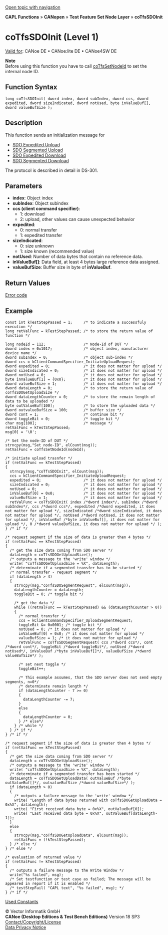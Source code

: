 [Open topic with navigation](../../../../../../CANoeDEFamily.htm#Topics/CAPLFunctions/CANopen/NodeLayerTFS/Functions/CAPLfunctionCoTfsSdoInit.md)

**CAPL Functions** » **CANopen** » **Test Feature Set Node Layer** » **coTfsSDOInit**

# coTfsSDOInit (Level 1)

[Valid for](../../../../Shared/FeatureAvailability.md): CANoe DE • CANoe:lite DE • CANoe4SW DE

**Note**  
Before using this function you have to call [coTfsSetNodeId](CAPLfunctionCoTfsSetNodeId.md) to set the internal node ID.

## Function Syntax

```plaintext
long coTfsSDOInit( dword index, dword subIndex, dword ccs, dword expedited, dword sizeIndicated, dword notUsed, byte inValueBuf[], dword valueBufSize );
```

## Description

This function sends an initialization message for

- [SDO Expedited Upload](../../../../CANoeCANalyzer/CANopen/TfsNodelayer/SDO/ExpSdoUpload.md)
- [SDO Segmented Upload](../../../../CANoeCANalyzer/CANopen/TfsNodelayer/SDO/SegSdoUpload.md)
- [SDO Expedited Download](../../../../CANoeCANalyzer/CANopen/TfsNodelayer/SDO/ExpSdoDownload.md)
- [SDO Segmented Download](../../../../CANoeCANalyzer/CANopen/TfsNodelayer/SDO/SegSDODownload.md)

The protocol is described in detail in DS-301.

## Parameters

- **index**: Object index
- **subIndex**: Object subindex
- **ccs (client command specifier)**:
  - 1: download
  - 2: upload, other values can cause unexpected behavior
- **expedited**:
  - 0: normal transfer
  - 1: expedited transfer
- **sizeIndicated**:
  - 0: size unknown
  - 1: size known (recommended value)
- **notUsed**: Number of data bytes that contain no reference data.
- **inValueBuf[]**: Data field, at least 4 bytes large reference data assigned.
- **valueBufSize**: Buffer size in byte of **inValueBuf**.

## Return Values

[Error code](../CAPLfunctionsCANopenNLTFSErrorCodes.md)

## Example

```plaintext
const int kTestStepPassed = 1;     /* to indicate a successfuly execution */
long retValFunc = kTestStepPassed; /* to store the return value of function */

long nodeId = 112;                 /* Node-Id of DUT */
dword index = 0x1017;              /* object index, manufacturer device name */
dword subIndex = 0;                /* object sub-index */
dword ccs = kClientCommandSpecifier_InitiateUploadRequest;
dword expedited = 0;               /* it does not matter for upload */
dword sizeIndicated = 0;           /* it does not matter for upload */
dword notUsed = 0;                 /* it does not matter for upload */
byte inValueBuf[1] = {0x0};        /* it does not matter for upload */
dword valueBufSize = 1;            /* it does not matter for upload */
dword dataLength = 0;              /* to store the return value of coTfsSDOGetUploadSize */
dword dataLengthCounter = 0;       /* to store the remain length of data to be uploaded */
byte outValueBuf[100];             /* to store the uploaded data */
dword outvalueBufSize = 100;       /* buffer size */
dword cont = 1;                    /* continue bit */
dword toggleBit = 0;               /* toggle bit */
char msg[100];                     /* message */
retValFunc = kTestStepPassed;
msg[0] = '\0';

/* Set the node-ID of DUT */
strncpy(msg,"Set node-ID", elCount(msg));
retValFunc = coTfsSetNodeId(nodeId);

/* initiate upload trasnfer */
if (retValFunc == kTestStepPassed)
{
  strncpy(msg,"coTfsSDOInit", elCount(msg));
  ccs = kClientCommandSpecifier_InitiateUploadRequest;
  expedited = 0;                   /* it does not matter for upload */
  sizeIndicated = 0;               /* it does not matter for upload */
  notUsed = 0;                     /* it does not matter for upload */
  inValueBuf[0] = 0x0;             /* it does not matter for upload */
  valueBufSize = 1;                /* it does not matter for upload */
  retValFunc = coTfsSDOInit( index /*dword index*/, subIndex /*dword subIndex*/, ccs /*dword ccs*/, expedited /*dword expedited, it does not matter for upload */, sizeIndicated /*dword sizeIndicated, it does not matter for upload */, notUsed /*dword notUsed, it does not matter for upload */, inValueBuf /*byte inValueBuf[], it does not matter for upload */, 0 /*dword valueBufSize, it does not matter for upload */ );
} /* if */

/* request segment if the size of data is greater then 4 bytes */
if (retValFunc == kTestStepPassed)
{
  /* get the size data coming from SDO server */
  dataLength = coTfsSDOGetUploadSize();
  /* outputs a message to the 'write' window */
  write( "coTfsSDOGetUploadSize = %X", dataLength);
  /* determinate if a segmented transfer has to be started */
  /* normal transfer - request segment */
  if (dataLength > 4)
  {
    strncpy(msg,"coTfsSDOSegmentRequest", elCount(msg));
    dataLengthCounter = dataLength;
    toggleBit = 0; /* toggle bit */

    /* get the data */
    while ((retValFunc == kTestStepPassed) && (dataLengthCounter > 0))
    {
      /* normal transfer */
      ccs = kClientCommandSpecifier_UploadSegmentRequest;
      toggleBit &= 0x0001; /* toggle bit */
      notUsed = 0; /* it does not matter for upload */
      inValueBuf[0] = 0x0; /* it does not matter for upload */
      valueBufSize = 1; /* it does not matter for upload */
      retValFunc = coTfsSDOSegmentRequest( ccs /*dword ccs*/, cont /*dword cont*/, toggleBit /*dword toggleBit*/, notUsed /*dword notUsed*/, inValueBuf /*byte inValueBuf[]*/, valueBufSize /*dword valueBufSize*/ );

      /* set next toggle */
      toggleBit++;

      /* This example assumes, that the SDO server does not send empty segments, n=0*/
      /* determinate remain length */
      if (dataLengthCounter - 7 >= 0)
      {
        dataLengthCounter -= 7;
      }
      else
      {
        dataLengthCounter = 0;
      } /* else*/
    } /* while */
  } /* if */
} /* if */

/* request segment if the size of data is greater then 4 bytes */
if (retValFunc == kTestStepPassed)
{
  /* get the size data coming from SDO server */
  dataLength = coTfsSDOGetUploadSize();
  /* outputs a message to the 'write' window */
  write( "coTfsSDOGetUploadSize = %X", dataLength);
  /* determinate if a segmented transfer has been started */
  dataLength = coTfsSDOGetUploadData( outValueBuf /*byte outValueBuf[]*/, outvalueBufSize /*dword valueBufSize*/ );
  if (dataLength > 0)
  {
    /* outputs a failure message to the 'write' window */
    write( "Length of data bytes returned with coTfsSDOGetUploadData = 0x%X", dataLength);
    write( "First received data byte = 0x%X", outValueBuf[0]);
    write( "Last received data byte = 0x%X", outValueBuf[dataLength-1]);
  }
  else
  {
    strncpy(msg,"coTfsSDOGetUploadData", elCount(msg));
    retValFunc = (!kTestStepPassed);
  } /* else */
} /* else */

/* evaluation of returned value */
if (retValFunc != kTestStepPassed)
{
  /* outputs a failure message to the Write Window */
  write("%s failed", msg);
  /* Set testfunction or test case as failed; The message will be appeared in report if it is enabled */
  /* testStepFail( "CAPL text", "%s failed", msg); */
} /* if */
```

[Used Constants](../CAPLfunctionsCANopenNLTFSExampleConstants.md)

© Vector Informatik GmbH  
**CANoe (Desktop Editions & Test Bench Editions)** Version 18 SP3  
[Contact/Copyright/License](../../../../Shared/ContactCopyrightLicense.md)  
[Data Privacy Notice](https://www.vector.com/int/en/company/get-info/privacy-policy/)
